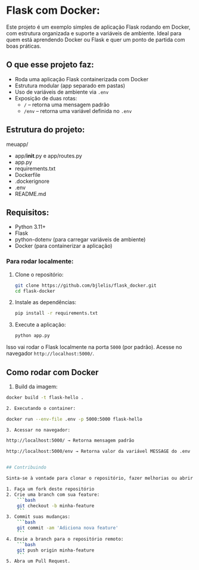 # Flask com Docker:

Este projeto é um exemplo simples de aplicação Flask rodando em Docker, com estrutura organizada e suporte a variáveis de ambiente. Ideal para quem está aprendendo Docker ou Flask e quer um ponto de partida com boas práticas.

## O que esse projeto faz:

- Roda uma aplicação Flask containerizada com Docker
- Estrutura modular (app separado em pastas)
- Uso de variáveis de ambiente via `.env`
- Exposição de duas rotas:
  - `/` – retorna uma mensagem padrão
  - `/env` – retorna uma variável definida no `.env`

## Estrutura do projeto:

meuapp/
- app/__init__.py e app/routes.py
- app.py
- requirements.txt
- Dockerfile
- .dockerignore
- .env
- README.md

## Requisitos:
- Python 3.11+
- Flask
- python-dotenv (para carregar variáveis de ambiente)
- Docker (para containerizar a aplicação)


### Para rodar localmente:

1. Clone o repositório:
    ```bash
    git clone https://github.com/bjlelis/flask_docker.git
    cd flask-docker
    ```

2. Instale as dependências:
    ```bash
    pip install -r requirements.txt
    ```

3. Execute a aplicação:
    ```bash
    python app.py
    ```

Isso vai rodar o Flask localmente na porta `5000` (por padrão). Acesse no navegador `http://localhost:5000/`.


## Como rodar com Docker

1. Build da imagem:

```bash
docker build -t flask-hello .

2. Executando o container:

docker run --env-file .env -p 5000:5000 flask-hello

3. Acessar no navegador:

http://localhost:5000/ → Retorna mensagem padrão

http://localhost:5000/env → Retorna valor da variável MESSAGE do .env


## Contribuindo

Sinta-se à vontade para clonar o repositório, fazer melhorias ou abrir pull requests! Para começar:

1. Faça um fork deste repositório
2. Crie uma branch com sua feature:
    ```bash
    git checkout -b minha-feature
    ```
3. Commit suas mudanças:
    ```bash
    git commit -am 'Adiciona nova feature'
    ```
4. Envie a branch para o repositório remoto:
    ```bash
    git push origin minha-feature
    ```
5. Abra um Pull Request.



